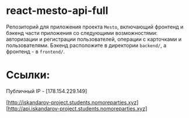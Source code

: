 # react-mesto-api-full 
Репозиторий для приложения проекта `Mesto`, включающий фронтенд и бэкенд части приложения со следующими возможностями: авторизации и регистрации пользователей, операции с карточками и пользователями. Бэкенд расположите в директории `backend/`, а фронтенд - в `frontend/`.  
 

# Ссылки:  
Публичный IP - [178.154.229.149]

[http://iskandarov-project.students.nomoreparties.xyz] 
[http://api.iskandarov-project.students.nomoreparties.xyz] 
